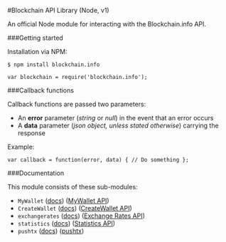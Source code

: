 #Blockchain API Library (Node, v1)

An official Node module for interacting with the Blockchain.info API.

###Getting started

Installation via NPM:

```
$ npm install blockchain.info
```

```
var blockchain = require('blockchain.info');
```

###Callback functions

Callback functions are passed two parameters:

* An **error** parameter (*string* or *null*) in the event that an error occurs
* A **data** parameter (*json object, unless stated otherwise*) carrying the response

Example:

```
var callback = function(error, data) { // Do something };
```

###Documentation

This module consists of these sub-modules:

* ```MyWallet``` ([docs](./docs/MyWallet.md)) ([MyWallet API][my_wallet_api])
* ```CreateWallet``` ([docs](./docs/CreateWallet.md)) ([CreateWallet API][create_wallet_api])
* ```exchangerates``` ([docs](./docs/ExchangeRates.md)) ([Exchange Rates API][exchange_rates_api])
* ```statistics``` ([docs](./docs/Statistics.md)) ([Statistics API][statistics_api])
* ```pushtx``` ([docs](./docs/pushtx.md)) ([pushtx][pushtx])



[my_wallet_api]: https://blockchain.info/api/blockchain_wallet_api
[create_wallet_api]: https://blockchain.info/api/create_wallet
[exchange_rates_api]: https://blockchain.info/api/exchange_rates_api
[statistics_api]: https://blockchain.info/api/charts_api
[pushtx]: https://blockchain.info/pushtx